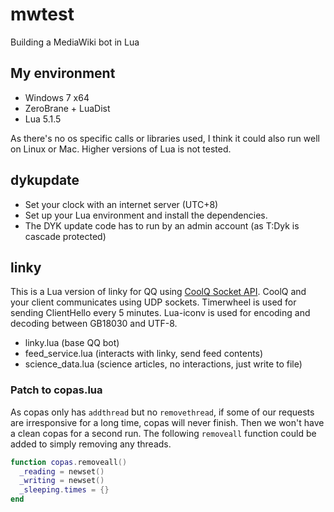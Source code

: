 # mwtest
Building a MediaWiki bot in Lua

## My environment
- Windows 7 x64
- ZeroBrane + LuaDist
- Lua 5.1.5

As there's no os specific calls or libraries used, I think it could also run well on Linux or Mac. Higher versions of Lua is not tested.

## dykupdate
- Set your clock with an internet server (UTC+8)
- Set up your Lua environment and install the dependencies.
- The DYK update code has to run by an admin account (as T:Dyk is cascade protected)

## linky
This is a Lua version of linky for QQ using [CoolQ Socket API](https://github.com/mrhso/cqsocketapi). CoolQ and your client communicates using UDP sockets. Timerwheel is used for sending ClientHello every 5 minutes. Lua-iconv is used for encoding and decoding between GB18030 and UTF-8.
- linky.lua (base QQ bot)
- feed_service.lua (interacts with linky, send feed contents)
- science_data.lua (science articles, no interactions, just write to file)

### Patch to copas.lua
As copas only has `addthread` but no `removethread`, if some of our requests are irresponsive for a long time, copas will never finish. Then we won't have a clean copas for a second run. The following `removeall` function could be added to simply removing any threads.
```lua
function copas.removeall()
  _reading = newset()
  _writing = newset()
  _sleeping.times = {}
end
```
